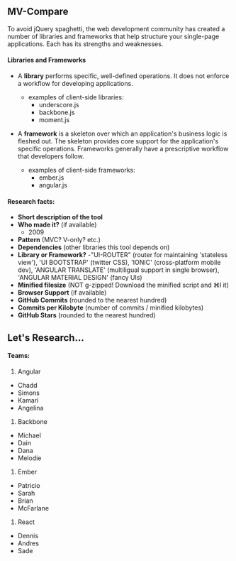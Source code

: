 ## MV-Compare

To avoid jQuery spaghetti, the web development community has created a number of libraries and frameworks that help structure your single-page applications. Each has its strengths and weaknesses.

#### Libraries and Frameworks

- A **library** performs specific, well-defined operations. It does not enforce a workflow for developing applications.
    - examples of client-side libraries:
      - underscore.js
      - backbone.js
      - moment.js

- A **framework** is a skeleton over which an application's business logic is fleshed out. The skeleton provides core support for the application's specific operations. Frameworks generally have a prescriptive workflow that developers follow.
    - examples of client-side frameworks:
      - ember.js
      - angular.js

#### Research facts:

- **Short description of the tool**
- **Who made it?** (if available)
  - 2009
- **Pattern** (MVC? V-only? etc.)
- **Dependencies** (other libraries this tool depends on)
- **Library or Framework?**
  -"UI-ROUTER" (router for maintaining 'stateless view'), 'UI BOOTSTRAP' (twitter CSS), 'IONIC' (cross-platform mobile dev), 'ANGULAR TRANSLATE' (multiligual support in single browser), 'ANGULAR MATERIAL DESIGN' (fancy UIs)
- **Minified filesize** (NOT g-zipped! Download the minified script and ⌘I it)
- **Browser Support** (if available)
- **GitHub Commits** (rounded to the nearest hundred)
- **Commits per Kilobyte** (number of commits / minified kilobytes)
- **GitHub Stars** (rounded to the nearest hundred)

## Let's Research...

#### Teams:

1. Angular
  - Chadd
  - Simons
  - Kamari
  - Angelina
1. Backbone
  - Michael
  - Dain
  - Dana
  - Melodie
1. Ember
  - Patricio
  - Sarah
  - Brian
  - McFarlane
1. React
  - Dennis
  - Andres
  - Sade
